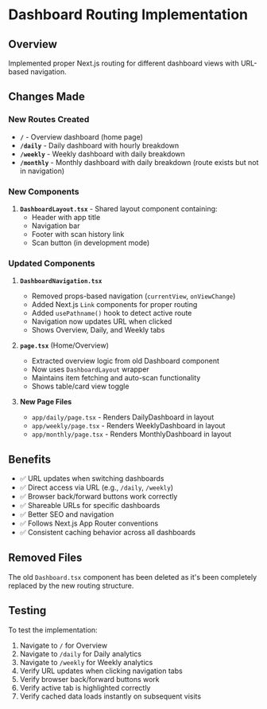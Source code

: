 # Dashboard Routing Implementation

## Overview
Implemented proper Next.js routing for different dashboard views with URL-based navigation.

## Changes Made

### New Routes Created
- **`/`** - Overview dashboard (home page)
- **`/daily`** - Daily dashboard with hourly breakdown
- **`/weekly`** - Weekly dashboard with daily breakdown
- **`/monthly`** - Monthly dashboard with daily breakdown (route exists but not in navigation)

### New Components
1. **`DashboardLayout.tsx`** - Shared layout component containing:
   - Header with app title
   - Navigation bar
   - Footer with scan history link
   - Scan button (in development mode)

### Updated Components
1. **`DashboardNavigation.tsx`**
   - Removed props-based navigation (`currentView`, `onViewChange`)
   - Added Next.js `Link` components for proper routing
   - Added `usePathname()` hook to detect active route
   - Navigation now updates URL when clicked
   - Shows Overview, Daily, and Weekly tabs

2. **`page.tsx`** (Home/Overview)
   - Extracted overview logic from old Dashboard component
   - Now uses `DashboardLayout` wrapper
   - Maintains item fetching and auto-scan functionality
   - Shows table/card view toggle

3. **New Page Files**
   - `app/daily/page.tsx` - Renders DailyDashboard in layout
   - `app/weekly/page.tsx` - Renders WeeklyDashboard in layout
   - `app/monthly/page.tsx` - Renders MonthlyDashboard in layout

## Benefits
- ✅ URL updates when switching dashboards
- ✅ Direct access via URL (e.g., `/daily`, `/weekly`)
- ✅ Browser back/forward buttons work correctly
- ✅ Shareable URLs for specific dashboards
- ✅ Better SEO and navigation
- ✅ Follows Next.js App Router conventions
- ✅ Consistent caching behavior across all dashboards

## Removed Files
The old `Dashboard.tsx` component has been deleted as it's been completely replaced by the new routing structure.

## Testing
To test the implementation:
1. Navigate to `/` for Overview
2. Navigate to `/daily` for Daily analytics
3. Navigate to `/weekly` for Weekly analytics
4. Verify URL updates when clicking navigation tabs
5. Verify browser back/forward buttons work
6. Verify active tab is highlighted correctly
7. Verify cached data loads instantly on subsequent visits


